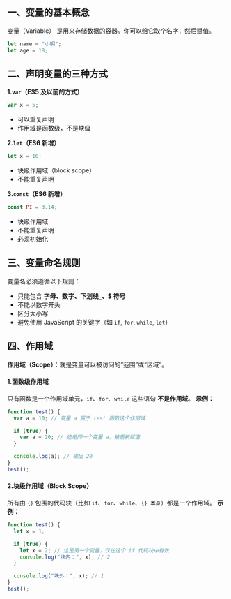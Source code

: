## 一、变量的基本概念
变量（Variable） 是用来存储数据的容器。你可以给它取个名字，然后赋值。
```javascript
let name = "小明";
let age = 18;
```

## 二、声明变量的三种方式
**1.`var`（ES5 及以前的方式）**
```javascript
var x = 5;
```
- 可以重复声明
- 作用域是函数级，不是块级

**2.`let`（ES6 新增）**
```javascript
let x = 10;
```
- 块级作用域（block scope）
-  不能重复声明

**3.`const`（ES6 新增）**
```javascript
const PI = 3.14;
```
- 块级作用域
- 不能重复声明
- 必须初始化

## 三、变量命名规则
变量名必须遵循以下规则：
- 只能包含 **字母、数字、下划线`_`、$ 符号**
- 不能以数字开头
- 区分大小写
- 避免使用 JavaScript 的关键字（如 `if`, `for`, `while`, `let`）

## 四、作用域
**作用域（Scope）**：就是变量可以被访问的“范围”或“区域”。
#### 1.函数级作用域
只有函数是一个作用域单元，`if`、`for`、`while` 这些语句 **不是作用域**。
**示例：**
```javascript
function test() {
  var a = 10; // 变量 a 属于 test 函数这个作用域

  if (true) {
    var a = 20; // 还是同一个变量 a，被重新赋值
  }

  console.log(a); // 输出 20
}
test();
```

#### 2.块级作用域（Block Scope）
所有由 `{}` 包围的代码块（比如 `if`、`for`、`while`、`{} 本身`）都是一个作用域。
**示例：**
```javascript
function test() {
  let x = 1;

  if (true) {
    let x = 2; // 这是另一个变量，仅在这个 if 代码块中有效
    console.log("块内：", x); // 2
  }

  console.log("块外：", x); // 1
}
test();
```
